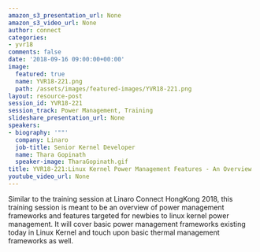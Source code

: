 ```yaml
---
amazon_s3_presentation_url: None
amazon_s3_video_url: None
author: connect
categories:
- yvr18
comments: false
date: '2018-09-16 09:00:00+00:00'
image:
  featured: true
  name: YVR18-221.png
  path: /assets/images/featured-images/YVR18-221.png
layout: resource-post
session_id: YVR18-221
session_track: Power Management, Training
slideshare_presentation_url: None
speakers:
- biography: '""'
  company: Linaro
  job-title: Senior Kernel Developer
  name: Thara Gopinath
  speaker-image: TharaGopinath.gif
title: YVR18-221:Linux Kernel Power Management Features - An Overview
youtube_video_url: None
---
```


Similar to the training session at Linaro Connect HongKong 2018,  this training session  is meant to be an overview of power management frameworks and features targeted for newbies to linux kernel power management. It will cover basic power management frameworks existing today in Linux Kernel and touch upon basic thermal management frameworks as well.